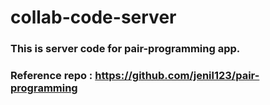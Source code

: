 # collab-code-server

### This is server code for pair-programming app. 
### Reference repo : https://github.com/jenil123/pair-programming
